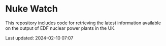 # Nuke Watch

This repository includes code for retrieving the latest information available on the output of EDF nuclear power plants in the UK.

Last updated: 2024-02-10 07:07